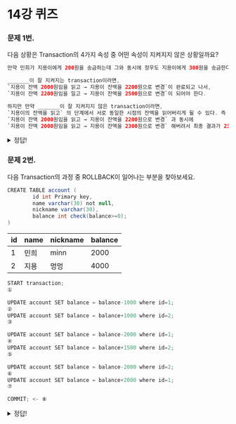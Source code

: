 # 14강 퀴즈

### 문제 1번.

다음 상황은 Transaction의 4가지 속성 중 어떤 속성이 지켜지지 않은 상황일까요?

```java
만약 민희가 지용이에게 200원을 송금하는데 그와 동시에 정우도 지용이에게 300원을 송금한다면?

_______이 잘 지켜지는 transaction이라면,
`지용이 잔액 2000원임을 읽고 → 지용이 잔액을 2200원으로 변경`이 완료되고 나서, 
`지용이 잔액 2200원임을 일고 → 지용이 잔액을 2500원으로 변경`이 되어야 한다. 

하지만 만약 _______이 잘 지켜지지 않은 transaction이라면,
`지용이의 잔액을 읽고` 의 단계에서 서로 동일한 시점의 잔액을 읽어버리게 될 수 있다. 즉
`지용이 잔액 2000원임을 읽고 → 지용이 잔액을 2200원으로 변경` 과 동시에 
`지용이 잔액 2000원임을 읽고 → 지용이 잔액을 2300원으로 변경` 해버려서 최종 결과가 2300원이 되어버린다.
```

<details>
<summary>
  정답!
</summary>

Isolation
  
</details>

### 문제 2번.

다음 Transaction의 과정 중 ROLLBACK이 일어나는 부분을 찾아보세요.

```java
CREATE TABLE account (
		id int Primary key,
		name varchar(30) not null,
		nickname varchar(30),
		balance int check(balance>=0);
)
```

| id | name | nickname | balance |
| --- | --- | --- | --- |
| 1 | 민희 | minn | 2000 |
| 2 | 지용 | 멍멍 | 4000 |

```java
START transaction;
①

UPDATE account SET balance = balance-1000 where id=1;
②
UPDATE account SET balance = balance+1000 where id=2;
③

UPDATE account SET balance = balance-2000 where id=1;
④
UPDATE account SET balance = balance+1500 where id=2;
⑤

UPDATE account SET balance = balance-2000 where id=2;
⑥
UPDATE account SET balance = balance+2000 where id=1;
⑦

COMMIT; <- ⑧
```

<details>
<summary>
  정답!
</summary>
④

  
</details>
